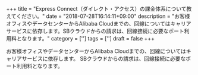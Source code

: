 +++
title = "Express Connect（ダイレクト・アクセス）の課金体系について教えてください。"
date = "2018-07-28T16:14:11+09:00"
description = "お客様オフィスやデータセンターからAlibaba Cloudまでの、回線についてはキャリアサービスに依存します。SBクラウドからの請求は、回線接続に必要なポート利用料となります。"
category = ['']
tags = ['']
draft = false
+++

お客様オフィスやデータセンターからAlibaba Cloudまでの、回線についてはキャリアサービスに依存します。
SBクラウドからの請求は、回線接続に必要なポート利用料となります。
